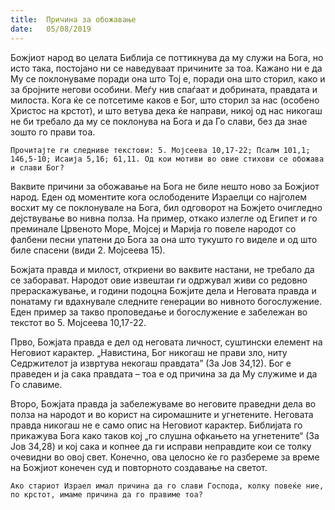 ```yaml
---
title:  Причина за обожавање
date:   05/08/2019
---
```


Божјиот народ во целата Библија се поттикнува да му служи на Бога, но исто така, постојано ни се наведуваат причините за тоа. Кажано ни е да Му се поклонуваме поради она што Тој е, поради она што сторил, како и за бројните негови особини. Меѓу нив спаѓаат и добрината, правдата и милоста. Кога ќе се потсетиме каков е Бог, што сторил за нас (особено Христос на крстот), и што ветува дека ќе направи, никој од нас никогаш не би требало да му се поклонува на Бога и да Го слави, без да знае зошто го прави тоа.

`Прочитајте ги следниве текстови: 5. Мојсеева 10,17-22; Псалм 101,1; 146,5-10; Исаија 5,16; 61,11. Од кои мотиви во овие стихови се обожава и слави Бог?`

Ваквите причини за обожавање на Бога не биле нешто ново за Божјиот народ. Еден од моментите кога ослободените Израелци со најголем вос­хит му се поклонувале на Бога, бил одговорот на Божјето очигледно дејствување во нивна полза. На пример, откако излегле од Египет и го преминале Црвеното Море, Мојсеј и Марија го повеле народот со фалбени песни упатени до Бога за она што тукушто го виделе и од што биле спасени (види 2. Мојсеева 15).

Божјата правда и милост, откриени во ваквите настани, не требало да се заборават. Народот овие извештаи ги одржувал живи со редовно прераскажување, и години подоцна Божјите дела и Неговата правда и понатаму ги вдахнувале следните генерации во нивното богослужение. Еден пример за такво проповедање и богослужение е забележан во текстот во 5. Мојсеева 10,17-22.

Прво, Божјата правда е дел од неговата личност, суштински елемент на Неговиот карактер. „Навистина, Бог никогаш не прави зло, ниту Седржителот ја извртува некогаш правдата” (За Јов 34,12). Бог е праведен и ја сака правдата – тоа е од причина за да Му служиме и да Го славиме.

Второ, Божјата правда ја забележуваме во неговите праведни дела во полза на народот и во корист на сиромашните и угнетените. Неговата правда никогаш не е само опис на Неговиот карактер. Библијата го прикажува Бога како таков кој „го слушна офкањето на угнетените“ (За Јов 34,28) и кој сака и копнее да ги исправи неправдите кои се толку очевид­ни во овој свет. Конечно, ова целосно ќе го разбереме за време на Божјиот конечен суд и повторното создавање на светот.

`Ако стариот Израел имал причина да го слави Господа, колку повеќе ние, по крстот, имаме причина да го правиме тоа?`
